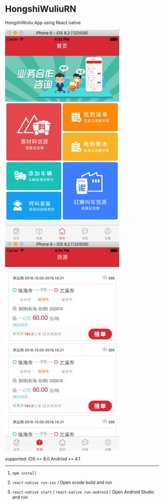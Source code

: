 # HongshiWuliuRN
HongshiWuliu App using React native 

![image](https://github.com/Ghstart/HongshiWuliuRN/blob/master/sources/Snip20161026_1.png)
![image](https://github.com/Ghstart/HongshiWuliuRN/blob/master/sources/Snip20161026_2.png)


supported:
iOS >= 8.0
Andriod >= 4.1
     
      
       
-------------------------
          
1. `npm install`
             
2. `react-native run-ios` / Open xcode build and run

3. `react-native start`  /  `react-native run-android`  /  Open Android Studio and run
